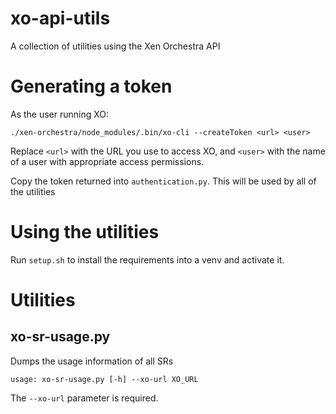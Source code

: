 # xo-api-utils
A collection of utilities using the Xen Orchestra API

# Generating a token
As the user running XO:

`./xen-orchestra/node_modules/.bin/xo-cli --createToken <url> <user>`

Replace `<url>` with the URL you use to access XO, and `<user>` with the name of a user with appropriate access permissions.

Copy the token returned into `authentication.py`. This will be used by all of the utilities

# Using the utilities
Run `setup.sh` to install the requirements into a venv and activate it.

# Utilities

## xo-sr-usage.py

Dumps the usage information of all SRs

```
usage: xo-sr-usage.py [-h] --xo-url XO_URL
```

The `--xo-url` parameter is required.
